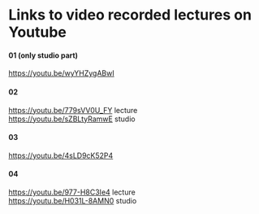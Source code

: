 # Links to video recorded lectures on Youtube

#### 01 (only studio part)
https://youtu.be/wyYHZygABwI
#### 02
https://youtu.be/779sVV0U_FY lecture  
https://youtu.be/sZBLtyRamwE studio
#### 03
https://youtu.be/4sLD9cK52P4
#### 04
https://youtu.be/977-H8C3Ie4 lecture  
https://youtu.be/H031L-8AMN0 studio
